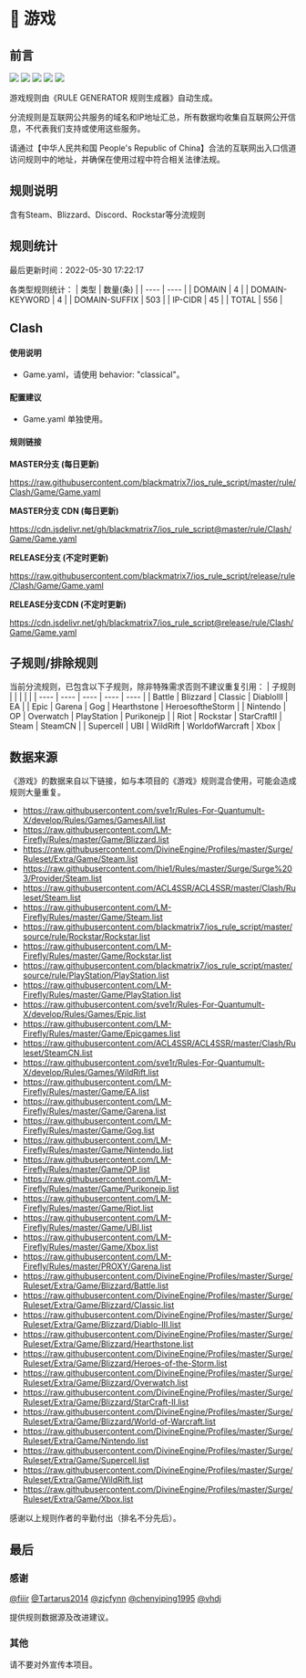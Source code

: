 # 🧸 游戏

## 前言

![](https://shields.io/badge/-移除重复规则-ff69b4) ![](https://shields.io/badge/-DOMAIN与DOMAIN--SUFFIX合并-green) ![](https://shields.io/badge/-DOMAIN--SUFFIX间合并-critical) ![](https://shields.io/badge/-DOMAIN--SUFFIX与DOMAIN--KEYWORD合并-blue) ![](https://shields.io/badge/-IP--CIDR(6)合并-blueviolet) 

游戏规则由《RULE GENERATOR 规则生成器》自动生成。

分流规则是互联网公共服务的域名和IP地址汇总，所有数据均收集自互联网公开信息，不代表我们支持或使用这些服务。

请通过【中华人民共和国 People's Republic of China】合法的互联网出入口信道访问规则中的地址，并确保在使用过程中符合相关法律法规。

## 规则说明
含有Steam、Blizzard、Discord、Rockstar等分流规则

## 规则统计

最后更新时间：2022-05-30 17:22:17

各类型规则统计：
| 类型 | 数量(条)  | 
| ---- | ----  |
| DOMAIN | 4  | 
| DOMAIN-KEYWORD | 4  | 
| DOMAIN-SUFFIX | 503  | 
| IP-CIDR | 45  | 
| TOTAL | 556  | 


## Clash 

#### 使用说明
- Game.yaml，请使用 behavior: "classical"。

#### 配置建议
- Game.yaml 单独使用。

#### 规则链接
**MASTER分支 (每日更新)**

https://raw.githubusercontent.com/blackmatrix7/ios_rule_script/master/rule/Clash/Game/Game.yaml

**MASTER分支 CDN (每日更新)**

https://cdn.jsdelivr.net/gh/blackmatrix7/ios_rule_script@master/rule/Clash/Game/Game.yaml

**RELEASE分支 (不定时更新)**

https://raw.githubusercontent.com/blackmatrix7/ios_rule_script/release/rule/Clash/Game/Game.yaml

**RELEASE分支CDN (不定时更新)**

https://cdn.jsdelivr.net/gh/blackmatrix7/ios_rule_script@release/rule/Clash/Game/Game.yaml

## 子规则/排除规则

当前分流规则，已包含以下子规则，除非特殊需求否则不建议重复引用：
| 子规则  |  |  |  |  | 
| ---- | ---- | ---- | ---- | ----  |
| Battle | Blizzard | Classic | DiabloIII | EA  | 
| Epic | Garena | Gog | Hearthstone | HeroesoftheStorm  | 
| Nintendo | OP | Overwatch | PlayStation | Purikonejp  | 
| Riot | Rockstar | StarCraftII | Steam | SteamCN  | 
| Supercell | UBI | WildRift | WorldofWarcraft | Xbox  | 


## 数据来源

《游戏》的数据来自以下链接，如与本项目的《游戏》规则混合使用，可能会造成规则大量重复。

- https://raw.githubusercontent.com/sve1r/Rules-For-Quantumult-X/develop/Rules/Games/GamesAll.list
- https://raw.githubusercontent.com/LM-Firefly/Rules/master/Game/Blizzard.list
- https://raw.githubusercontent.com/DivineEngine/Profiles/master/Surge/Ruleset/Extra/Game/Steam.list
- https://raw.githubusercontent.com/lhie1/Rules/master/Surge/Surge%203/Provider/Steam.list
- https://raw.githubusercontent.com/ACL4SSR/ACL4SSR/master/Clash/Ruleset/Steam.list
- https://raw.githubusercontent.com/LM-Firefly/Rules/master/Game/Steam.list
- https://raw.githubusercontent.com/blackmatrix7/ios_rule_script/master/source/rule/Rockstar/Rockstar.list
- https://raw.githubusercontent.com/LM-Firefly/Rules/master/Game/Rockstar.list
- https://raw.githubusercontent.com/blackmatrix7/ios_rule_script/master/source/rule/PlayStation/PlayStation.list
- https://raw.githubusercontent.com/LM-Firefly/Rules/master/Game/PlayStation.list
- https://raw.githubusercontent.com/sve1r/Rules-For-Quantumult-X/develop/Rules/Games/Epic.list
- https://raw.githubusercontent.com/LM-Firefly/Rules/master/Game/Epicgames.list
- https://raw.githubusercontent.com/ACL4SSR/ACL4SSR/master/Clash/Ruleset/SteamCN.list
- https://raw.githubusercontent.com/sve1r/Rules-For-Quantumult-X/develop/Rules/Games/WildRift.list
- https://raw.githubusercontent.com/LM-Firefly/Rules/master/Game/EA.list
- https://raw.githubusercontent.com/LM-Firefly/Rules/master/Game/Garena.list
- https://raw.githubusercontent.com/LM-Firefly/Rules/master/Game/Gog.list
- https://raw.githubusercontent.com/LM-Firefly/Rules/master/Game/Nintendo.list
- https://raw.githubusercontent.com/LM-Firefly/Rules/master/Game/OP.list
- https://raw.githubusercontent.com/LM-Firefly/Rules/master/Game/Purikonejp.list
- https://raw.githubusercontent.com/LM-Firefly/Rules/master/Game/Riot.list
- https://raw.githubusercontent.com/LM-Firefly/Rules/master/Game/UBI.list
- https://raw.githubusercontent.com/LM-Firefly/Rules/master/Game/Xbox.list
- https://raw.githubusercontent.com/LM-Firefly/Rules/master/PROXY/Garena.list
- https://raw.githubusercontent.com/DivineEngine/Profiles/master/Surge/Ruleset/Extra/Game/Blizzard/Battle.list
- https://raw.githubusercontent.com/DivineEngine/Profiles/master/Surge/Ruleset/Extra/Game/Blizzard/Classic.list
- https://raw.githubusercontent.com/DivineEngine/Profiles/master/Surge/Ruleset/Extra/Game/Blizzard/Diablo-III.list
- https://raw.githubusercontent.com/DivineEngine/Profiles/master/Surge/Ruleset/Extra/Game/Blizzard/Hearthstone.list
- https://raw.githubusercontent.com/DivineEngine/Profiles/master/Surge/Ruleset/Extra/Game/Blizzard/Heroes-of-the-Storm.list
- https://raw.githubusercontent.com/DivineEngine/Profiles/master/Surge/Ruleset/Extra/Game/Blizzard/Overwatch.list
- https://raw.githubusercontent.com/DivineEngine/Profiles/master/Surge/Ruleset/Extra/Game/Blizzard/StarCraft-II.list
- https://raw.githubusercontent.com/DivineEngine/Profiles/master/Surge/Ruleset/Extra/Game/Blizzard/World-of-Warcraft.list
- https://raw.githubusercontent.com/DivineEngine/Profiles/master/Surge/Ruleset/Extra/Game/Nintendo.list
- https://raw.githubusercontent.com/DivineEngine/Profiles/master/Surge/Ruleset/Extra/Game/Supercell.list
- https://raw.githubusercontent.com/DivineEngine/Profiles/master/Surge/Ruleset/Extra/Game/WildRift.list
- https://raw.githubusercontent.com/DivineEngine/Profiles/master/Surge/Ruleset/Extra/Game/Xbox.list


感谢以上规则作者的辛勤付出（排名不分先后）。

## 最后

### 感谢

[@fiiir](https://github.com/fiiir) [@Tartarus2014](https://github.com/Tartarus2014) [@zjcfynn](https://github.com/zjcfynn) [@chenyiping1995](https://github.com/chenyiping1995) [@vhdj](https://github.com/vhdj)

提供规则数据源及改进建议。

### 其他

请不要对外宣传本项目。